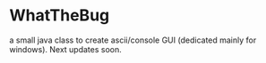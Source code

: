 # WhatTheBug
a small java class to create ascii/console GUI (dedicated mainly for windows).
Next updates soon.
